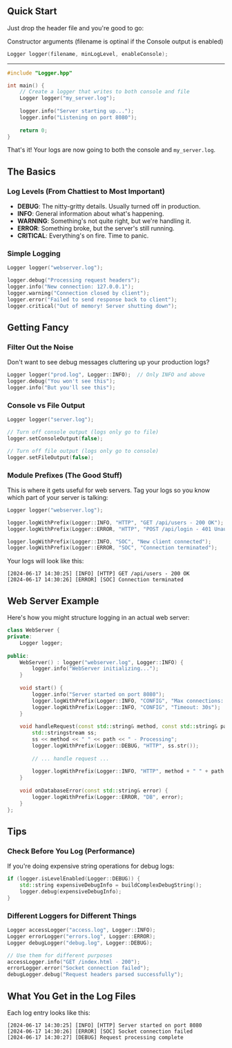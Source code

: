 ## Quick Start

Just drop the header file and you're good to go:

Constructor arguments (filename is optinal if the Console output is enabled)
```cpp
Logger logger(filename, minLogLevel, enableConsole);
```

---

```cpp
#include "Logger.hpp"

int main() {
    // Create a logger that writes to both console and file
    Logger logger("my_server.log");
    
    logger.info("Server starting up...");
    logger.info("Listening on port 8080");
    
    return 0;
}
```

That's it! Your logs are now going to both the console and `my_server.log`.

## The Basics

### Log Levels (From Chattiest to Most Important)

- **DEBUG**: The nitty-gritty details. Usually turned off in production.
- **INFO**: General information about what's happening.
- **WARNING**: Something's not quite right, but we're handling it.
- **ERROR**: Something broke, but the server's still running.
- **CRITICAL**: Everything's on fire. Time to panic.

### Simple Logging

```cpp
Logger logger("webserver.log");

logger.debug("Processing request headers");
logger.info("New connection: 127.0.0.1");
logger.warning("Connection closed by client");
logger.error("Failed to send response back to client");
logger.critical("Out of memory! Server shutting down");
```

## Getting Fancy

### Filter Out the Noise

Don't want to see debug messages cluttering up your production logs?

```cpp
Logger logger("prod.log", Logger::INFO);  // Only INFO and above
logger.debug("You won't see this");
logger.info("But you'll see this");
```

### Console vs File Output

```cpp
Logger logger("server.log");

// Turn off console output (logs only go to file)
logger.setConsoleOutput(false);

// Turn off file output (logs only go to console)
logger.setFileOutput(false);
```

### Module Prefixes (The Good Stuff)

This is where it gets useful for web servers. Tag your logs so you know which part of your server is talking:

```cpp
Logger logger("webserver.log");

logger.logWithPrefix(Logger::INFO, "HTTP", "GET /api/users - 200 OK");
logger.logWithPrefix(Logger::ERROR, "HTTP", "POST /api/login - 401 Unauthorized");

logger.logWithPrefix(Logger::INFO, "SOC", "New client connected");
logger.logWithPrefix(Logger::ERROR, "SOC", "Connection terminated");
```

Your logs will look like this:
```
[2024-06-17 14:30:25] [INFO] [HTTP] GET /api/users - 200 OK
[2024-06-17 14:30:26] [ERROR] [SOC] Connection terminated
```

## Web Server Example

Here's how you might structure logging in an actual web server:

```cpp
class WebServer {
private:
    Logger logger;
    
public:
    WebServer() : logger("webserver.log", Logger::INFO) {
        logger.info("WebServer initializing...");
    }
    
    void start() {
        logger.info("Server started on port 8080");
        logger.logWithPrefix(Logger::INFO, "CONFIG", "Max connections: 1000");
        logger.logWithPrefix(Logger::INFO, "CONFIG", "Timeout: 30s");
    }
    
    void handleRequest(const std::string& method, const std::string& path) {
        std::stringstream ss;
        ss << method << " " << path << " - Processing";
        logger.logWithPrefix(Logger::DEBUG, "HTTP", ss.str());
        
        // ... handle request ...
        
        logger.logWithPrefix(Logger::INFO, "HTTP", method + " " + path + " - 200 OK");
    }
    
    void onDatabaseError(const std::string& error) {
        logger.logWithPrefix(Logger::ERROR, "DB", error);
    }
};
```

## Tips

### Check Before You Log (Performance)

If you're doing expensive string operations for debug logs:

```cpp
if (logger.isLevelEnabled(Logger::DEBUG)) {
    std::string expensiveDebugInfo = buildComplexDebugString();
    logger.debug(expensiveDebugInfo);
}
```

### Different Loggers for Different Things

```cpp
Logger accessLogger("access.log", Logger::INFO);
Logger errorLogger("errors.log", Logger::ERROR);
Logger debugLogger("debug.log", Logger::DEBUG);

// Use them for different purposes
accessLogger.info("GET /index.html - 200");
errorLogger.error("Socket connection failed");
debugLogger.debug("Request headers parsed successfully");
```

## What You Get in the Log Files

Each log entry looks like this:
```
[2024-06-17 14:30:25] [INFO] [HTTP] Server started on port 8080
[2024-06-17 14:30:26] [ERROR] [SOC] Socket connection failed
[2024-06-17 14:30:27] [DEBUG] Request processing complete
```

